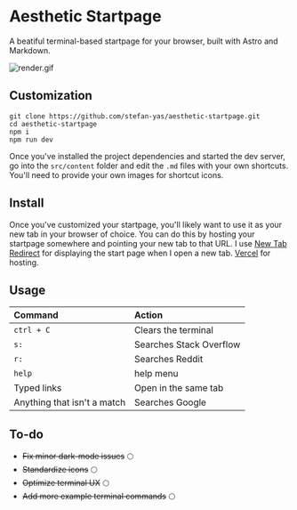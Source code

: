 # Aesthetic Startpage

A beatiful terminal-based startpage for your browser, built with Astro and Markdown.

![render.gif](https://github.com/stefan-yas/aesthetic-startpage/blob/main/public/render.gif)

## Customization

```
git clone https://github.com/stefan-yas/aesthetic-startpage.git
cd aesthetic-startpage
npm i
npm run dev
```

Once you've installed the project dependencies and started the dev server, go into the `src/content` folder and edit the `.md` files with your own shortcuts. You'll need to provide your own images for shortcut icons.

## Install

Once you've customized your startpage, you'll likely want to use it as your new tab in your browser of choice. You can do this by hosting your startpage somewhere and pointing your new tab to that URL. I use [New Tab Redirect](https://chrome.google.com/webstore/detail/new-tab-redirect/icpgjfneehieebagbmdbhnlpiopdcmna) for displaying the start page when I open a new tab. [Vercel](vercel.com) for hosting.

## Usage

| Command                     | Action                  |
| :-------------------------- | :---------------------- |
| `ctrl + C`                  | Clears the terminal     |
| `s:`                        | Searches Stack Overflow |
| `r:`                        | Searches Reddit         |
| `help`                      | help menu               |
| Typed links                 | Open in the same tab    |
| Anything that isn't a match | Searches Google         |

## To-do

- ~~Fix minor dark-mode issues~~ 🌕
- ~~Standardize icons~~ 🌕
- ~~Optimize terminal UX~~ 🌕
- ~~Add more example terminal commands~~ 🌕
